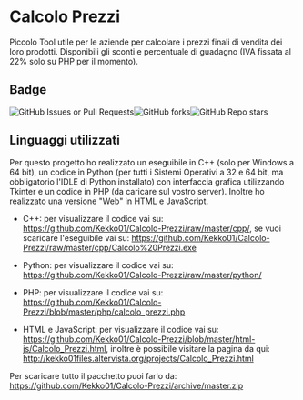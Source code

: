# Calcolo Prezzi
Piccolo Tool utile per le aziende per calcolare i prezzi finali di vendita dei loro prodotti. Disponibili gli sconti e percentuale di guadagno (IVA fissata al 22% solo su PHP per il momento).

## Badge
![GitHub Issues or Pull Requests](https://img.shields.io/github/issues/Kekko01/Calcolo-Prezzi)![GitHub forks](https://img.shields.io/github/forks/Kekko01/Calcolo-Prezzi)![GitHub Repo stars](https://img.shields.io/github/stars/Kekko01/Calcolo-Prezzi)

## Linguaggi utilizzati
Per questo progetto ho realizzato un eseguibile in C++ (solo per Windows a 64 bit), un codice in Python (per tutti i Sistemi Operativi a 32 e 64 bit, ma obbligatorio l'IDLE di Python installato) con interfaccia grafica utilizzando Tkinter e un codice in PHP (da caricare sul vostro server). Inoltre ho realizzato una versione "Web" in HTML e JavaScript.

* C++: per visualizzare il codice vai su: https://github.com/Kekko01/Calcolo-Prezzi/raw/master/cpp/, se vuoi scaricare l'eseguibile vai su: https://github.com/Kekko01/Calcolo-Prezzi/raw/master/cpp/Calcolo%20Prezzi.exe

* Python: per visualizzare il codice vai su: https://github.com/Kekko01/Calcolo-Prezzi/raw/master/python/

* PHP: per visualizzare il codice vai su: https://github.com/Kekko01/Calcolo-Prezzi/blob/master/php/calcolo_prezzi.php

* HTML e JavaScript: per visualizzare il codice vai su: https://github.com/Kekko01/Calcolo-Prezzi/blob/master/html-js/Calcolo_Prezzi.html, inoltre è possibile visitare la pagina da qui: http://kekko01files.altervista.org/projects/Calcolo_Prezzi.html

Per scaricare tutto il pacchetto puoi farlo da: https://github.com/Kekko01/Calcolo-Prezzi/archive/master.zip